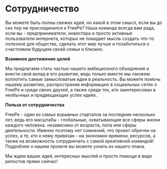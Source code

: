 # Сотрудничество

Вы можете быть полны свежих идей, но какой в этом смысл, если вы до сих пор не присоединился к FreePe? Наша команда всегда вам рада, если вы - предприниматели, инвестора и просто активные пользователи интернета, которых не покидает мысль создать что-то полезное для общества, сделать этот мир лучше и позаботиться о счастливом будущем своей семьи и близких.

**Взаимное достижение целей**

Мы предлагаем стать частью нашего амбициозного объеднения и внести свой вклад в его развитие, ведь только вместе мы сможем воплотить самые замысловатые идеи в реальность. Вы можете помочь нашему развитию, распространив информацию в социальных сетях о FreePe и среди своих друзей, а также среди тех, кто заинтересован в необычных и предвещающих успех идеях. 

**Польза от сотрудничества**

FreePe - один из самых взрывных стартапов за последние несколько лет, ведь его масштабы - глобальные, охватывающие все сферы жизни каждого человека. независимо от возраста, пола или сферы деятельности. Именно поэтому нет сомнений, что проект обречен на успех, а те, кто к нему привязан - на экономию времени, ресурсов, а также на возможность сотрудничать с самой креативной командой!
Подробнее о нашем проекте вы можете узнать из нашего плана.

Мы ждем ваших идей, интересных мыслей и просто помощи в виде репостов прямо сейчас!


